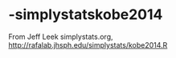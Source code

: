 # -simplystatskobe2014
From Jeff Leek simplystats.org, http://rafalab.jhsph.edu/simplystats/kobe2014.R
